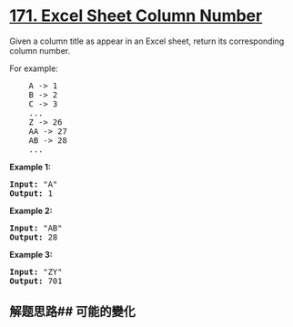 # [171. Excel Sheet Column Number](https://leetcode-cn.com/problems/excel-sheet-column-number/)
Given a column title as appear in an Excel sheet, return its corresponding column number.

For example:


<pre>    A -&gt; 1
    B -&gt; 2
    C -&gt; 3
    ...
    Z -&gt; 26
    AA -&gt; 27
    AB -&gt; 28 
    ...
</pre>

**Example 1:**


<pre><strong>Input:</strong> &#34;A&#34;
<strong>Output:</strong> 1
</pre>

**Example 2:**


<pre><strong>Input: </strong>&#34;AB&#34;
<strong>Output:</strong> 28
</pre>

**Example 3:**


<pre><strong>Input: </strong>&#34;ZY&#34;
<strong>Output:</strong> 701
</pre>

## 解题思路## 可能的變化